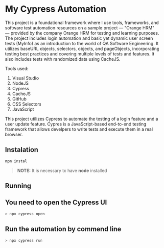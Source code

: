 # My Cypress Automation
This project is a foundational framework where I use tools, frameworks, and software test automation resources on a sample project — "Orange HRM" — provided by the company Orange HRM for testing and learning purposes.
The project includes login automation and basic yet dynamic user screen tests (MyInfo) as an introduction to the world of QA Software Engineering. It utilizes baseURL objects, selectors, objects, and pageObjects, incorporating testing best practices and covering multiple levels of tests and features. It also includes tests with randomized data using CacheJS.

Tools used:
1. Visual Studio
2. NodeJS
3. Cypress
4. CacheJS
5. GitHub
6. CSS Selectors
7. JavaScript

This project utilizes Cypress to automate the testing of a login feature and a user update feature. 
Cypres is a JavaScript-based end-to-end testing framework that allows develpers to write tests and execute them in a real browser.

## Instalation
``` bash
npm instal
```
> **NOTE:**
> It is necessary to have **node** installed
>
## Running

## You need to open the Cypress UI
``` bash
> npx cypress open
```
## Run the automation by commend line
``` bash
> npx cypress run
```
